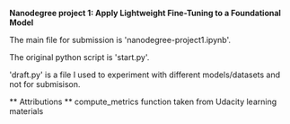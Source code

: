 **Nanodegree project 1: Apply Lightweight Fine-Tuning to a Foundational Model**

The main file for submission is 'nanodegree-project1.ipynb'.

The original python script is 'start.py'.

'draft.py' is a file I used to experiment with different models/datasets and not for submisison. 

** Attributions ** 
compute_metrics function taken from Udacity learning materials 

